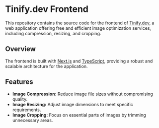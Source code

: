 # Tinify.dev Frontend

This repository contains the source code for the frontend of [Tinify.dev](https://www.tinify.dev/), a web application offering free and efficient image optimization services, including compression, resizing, and cropping.

## Overview

The frontend is built with [Next.js](https://nextjs.org/) and [TypeScript](https://www.typescriptlang.org/), providing a robust and scalable architecture for the application.

## Features

- **Image Compression:** Reduce image file sizes without compromising quality.
- **Image Resizing:** Adjust image dimensions to meet specific requirements.
- **Image Cropping:** Focus on essential parts of images by trimming unnecessary areas.
